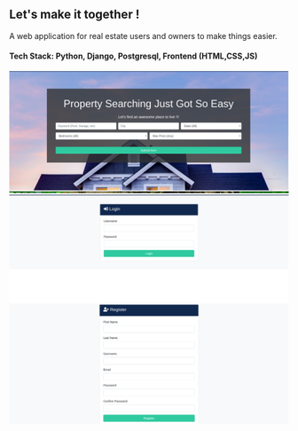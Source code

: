 ## Let's make it together !
A web application for real estate users and owners to make things easier.
#### Tech Stack: Python, Django, Postgresql, Frontend (HTML,CSS,JS)

<img src="Output/ss1.png"> <img src="Output/ss3.png">
<img src="Output/ss2.png">
